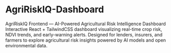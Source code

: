 # AgriRiskIQ-Dashboard
AgriRiskIQ Frontend — AI-Powered Agricultural Risk Intelligence Dashboard Interactive React + TailwindCSS dashboard visualizing real-time crop risk, NDVI trends, and early-warning alerts. Designed for lenders, insurers, and farmers to explore agricultural risk insights powered by AI models and open environmental data.
